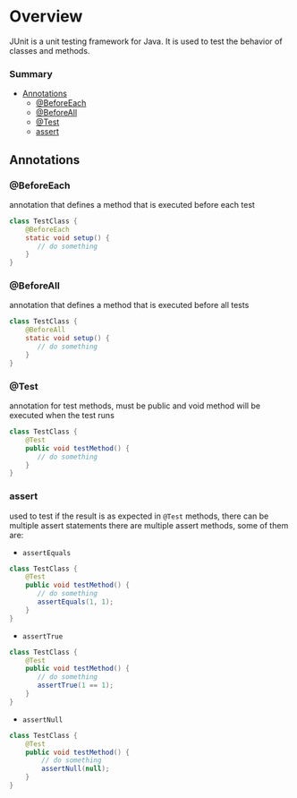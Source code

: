 # Overview

JUnit is a unit testing framework for Java. It is used to test the behavior of classes and methods.

### Summary
- [Annotations](#annotations)
  - [@BeforeEach](#beforeeach)
  - [@BeforeAll](#beforeall)
  - [@Test](#test)
  - [assert](#assert)


## Annotations

### @BeforeEach

annotation that defines a method that is executed before each test

```java
class TestClass {
    @BeforeEach
    static void setup() {
       // do something
    }
}
```
### @BeforeAll

annotation that defines a method that is executed before all tests

```java
class TestClass {
    @BeforeAll
    static void setup() {
       // do something
    }
}
```

### @Test

annotation for test methods, must be public and void
method will be executed when the test runs

```java
class TestClass {
    @Test
    public void testMethod() {
       // do something
    }
}
```

### assert

used to test if the result is as expected
in `@Test` methods, there can be multiple assert statements
there are multiple assert methods, some of them are:

- `assertEquals`
```java
class TestClass {
    @Test
    public void testMethod() {
       // do something
       assertEquals(1, 1);
    }
}
```

- `assertTrue`

```java
class TestClass {
    @Test
    public void testMethod() {
       // do something
       assertTrue(1 == 1);
    }
}
```
- `assertNull`

```java
class TestClass {
    @Test
    public void testMethod() {
        // do something
        assertNull(null);
    }
}
```